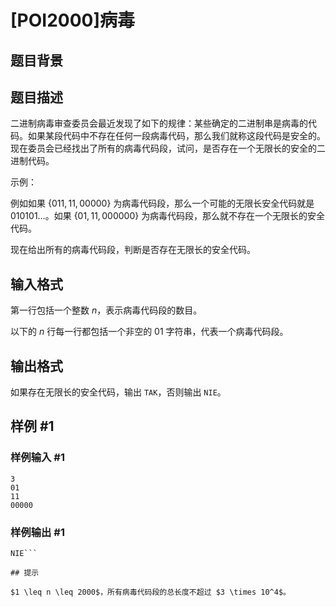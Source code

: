 # [POI2000]病毒

## 题目背景



## 题目描述

二进制病毒审查委员会最近发现了如下的规律：某些确定的二进制串是病毒的代码。如果某段代码中不存在任何一段病毒代码，那么我们就称这段代码是安全的。现在委员会已经找出了所有的病毒代码段，试问，是否存在一个无限长的安全的二进制代码。

示例：

例如如果 $\{011, 11, 00000\}$ 为病毒代码段，那么一个可能的无限长安全代码就是 $010101 \ldots$。如果 $\{01, 11, 000000\}$ 为病毒代码段，那么就不存在一个无限长的安全代码。

现在给出所有的病毒代码段，判断是否存在无限长的安全代码。

## 输入格式

第一行包括一个整数 $n$，表示病毒代码段的数目。

以下的 $n$ 行每一行都包括一个非空的 $01$ 字符串，代表一个病毒代码段。


## 输出格式

如果存在无限长的安全代码，输出 `TAK`，否则输出 `NIE`。

## 样例 #1

### 样例输入 #1
```
3
01 
11 
00000
```

### 样例输出 #1

```
NIE```

## 提示

$1 \leq n \leq 2000$，所有病毒代码段的总长度不超过 $3 \times 10^4$。
